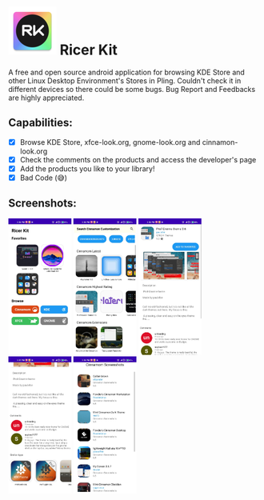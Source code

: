 
# ![logo](https://raw.githubusercontent.com/AERegeneratel38/RicerKit/master/app/src/main/res/mipmap-xhdpi/ic_launcher.png) Ricer Kit

A free and open source android application for browsing KDE Store and other Linux Desktop Environment's Stores in Pling.
Couldn't check it in different devices so there could be some bugs. Bug Report and Feedbacks are highly appreciated.
 


## Capabilities:
- [x] Browse KDE Store, xfce-look.org, gnome-look.org and cinnamon-look.org
- [x] Check the comments on the products and access the developer's page
- [x] Add the products you like to your library!
- [x] Bad Code (:sweat_smile:)

## Screenshots:
<img src="0.jpg" width="25%"></img>
<img src="1.jpg" width="25%"></img>
<img src="2.jpg" width="25%"></img>
<img src="3.jpg" width="25%"></img>
<img src="4.jpg" width="25%"></img>
